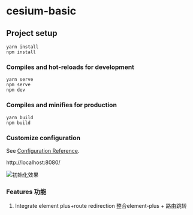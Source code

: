 # cesium-basic

## Project setup
```
yarn install
npm install
```

### Compiles and hot-reloads for development
```
yarn serve
npm serve
npm dev
```

### Compiles and minifies for production
```
yarn build
npm build
```

### Customize configuration
See [Configuration Reference](https://cli.vuejs.org/config/).

http://localhost:8080/

![初始化效果](./cesium_init.png)

### Features  功能
1. Integrate element plus+route redirection  整合element-plus + 路由跳转 

